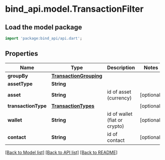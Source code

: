 # bind_api.model.TransactionFilter

## Load the model package
```dart
import 'package:bind_api/api.dart';
```

## Properties
Name | Type | Description | Notes
------------ | ------------- | ------------- | -------------
**groupBy** | [**TransactionGrouping**](TransactionGrouping.md) |  | 
**assetType** | **String** |  | 
**asset** | **String** | id of asset (currency) | [optional] 
**transactionType** | [**TransactionTypes**](TransactionTypes.md) |  | [optional] 
**wallet** | **String** | id of wallet (fiat or crypto) | [optional] 
**contact** | **String** | id of contact | [optional] 

[[Back to Model list]](../README.md#documentation-for-models) [[Back to API list]](../README.md#documentation-for-api-endpoints) [[Back to README]](../README.md)


